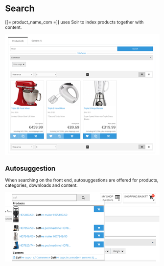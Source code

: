 # Search

[[= product_name_com =]] uses Solr to index products together with content.

![Search](img/search_1.png)

## Autosuggestion

When searching on the front end, autosuggestions are offered for products, categories, downloads and content.

![Autosuggest](img/autosuggest.png)
